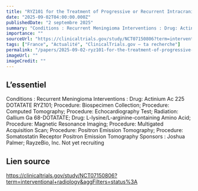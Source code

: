 ```yaml
---
title: "RYZ101 for the Treatment of Progressive or Recurrent Intracranial Meningioma"
date: "2025-09-02T04:00:00.000Z"
publishedDate: "2 septembre 2025"
summary: "Conditions : Recurrent Meningioma Interventions : Drug: Actinium Ac 225 DOTATATE RYZ101; Procedure: Biospecimen Collection; Procedure: Computed Tomography; Procedure: Echocardiography Test; Radiation: Gallium Ga 68-DOTATATE; Drug: L-lysine/L-arginine-containing Amino Acid; Procedure: Magnetic Resonance Imaging; Procedure: Multigated Acquisition Scan; Procedure: Positron Emission Tomography; Procedure: Somatostatin Receptor Positron Emission Tomography Sponsors : Joshua Palmer; RayzeBio, Inc. Not yet recruiting"
importance: ""
sourceUrl: "https://clinicaltrials.gov/study/NCT07150806?term=interventional+radiology&aggFilters=status%3A"
tags: ["France", "Actualité", "ClinicalTrials.gov — ta recherche"]
permalink: "/papers/2025-09-02-ryz101-for-the-treatment-of-progressive-or-recurrent-intracranial-meningioma"
imageUrl: ""
imageCredit: ""
---
```


## L’essentiel

Conditions : Recurrent Meningioma Interventions : Drug: Actinium Ac 225 DOTATATE RYZ101; Procedure: Biospecimen Collection; Procedure: Computed Tomography; Procedure: Echocardiography Test; Radiation: Gallium Ga 68-DOTATATE; Drug: L-lysine/L-arginine-containing Amino Acid; Procedure: Magnetic Resonance Imaging; Procedure: Multigated Acquisition Scan; Procedure: Positron Emission Tomography; Procedure: Somatostatin Receptor Positron Emission Tomography Sponsors : Joshua Palmer; RayzeBio, Inc. Not yet recruiting

## Lien source

https://clinicaltrials.gov/study/NCT07150806?term=interventional+radiology&aggFilters=status%3A
